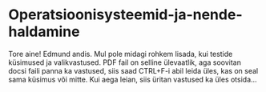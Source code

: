 # Operatsioonisysteemid-ja-nende-haldamine
Tore aine! Edmund andis. Mul pole midagi rohkem lisada, kui testide küsimused ja valikvastused. PDF fail on selline ülevaatlik, aga soovitan docsi faili panna ka vastused, siis saad CTRL+F-i abil leida üles, kas on seal sama küsimus või mitte. Kui aega leian, siis üritan vastused ka üles otsida...
